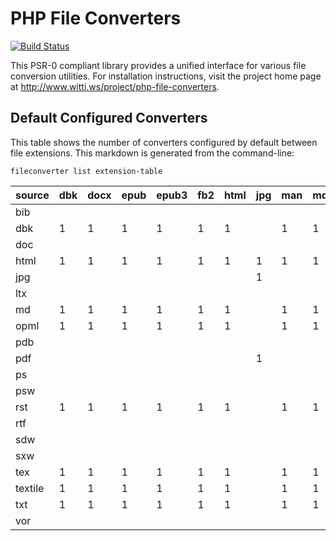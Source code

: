 PHP File Converters
===================

[![Build Status](https://travis-ci.org/wittiws/php-file-converters.png?branch=master)](https://travis-ci.org/wittiws/php-file-converters)

This PSR-0 compliant library provides a unified interface for various file conversion utilities. For installation instructions, visit the project home page at http://www.witti.ws/project/php-file-converters.


## Default Configured Converters

This table shows the number of converters configured by default between file extensions. This markdown is generated from the command-line:

    fileconverter list extension-table

source | dbk | docx | epub | epub3 | fb2 | html | jpg | man | md | odt | opml | pdf | ps | rtf | txt
--- | --- | --- | --- | --- | --- | --- | --- | --- | --- | --- | --- | --- | --- | --- | ---
bib |  |  |  |  |  |  |  |  |  |  |  | 1 |  |  |
dbk | 1 | 1 | 1 | 1 | 1 | 1 |  | 1 | 1 | 1 | 1 | 1 |  | 1 | 1
doc |  |  |  |  |  |  |  |  |  |  |  | 1 |  |  | 1
html | 1 | 1 | 1 | 1 | 1 | 1 | 1 | 1 | 1 | 1 | 1 | 9 |  | 1 | 1
jpg |  |  |  |  |  |  | 1 |  |  |  |  |  |  |  |
ltx |  |  |  |  |  |  |  |  |  |  |  | 1 |  |  |
md | 1 | 1 | 1 | 1 | 1 | 1 |  | 1 | 1 | 1 | 1 | 1 |  | 1 | 1
opml | 1 | 1 | 1 | 1 | 1 | 1 |  | 1 | 1 | 1 | 1 | 1 |  | 1 | 1
pdb |  |  |  |  |  |  |  |  |  |  |  | 1 |  |  |
pdf |  |  |  |  |  |  | 1 |  |  |  |  | 1 |  |  |
ps |  |  |  |  |  |  |  |  |  |  |  | 1 |  |  |
psw |  |  |  |  |  |  |  |  |  |  |  | 1 |  |  |
rst | 1 | 1 | 1 | 1 | 1 | 1 |  | 1 | 1 | 1 | 1 | 1 |  | 1 | 1
rtf |  |  |  |  |  |  |  |  |  |  |  | 4 | 2 |  |
sdw |  |  |  |  |  |  |  |  |  |  |  | 1 |  |  |
sxw |  |  |  |  |  |  |  |  |  |  |  | 1 |  |  |
tex | 1 | 1 | 1 | 1 | 1 | 1 |  | 1 | 1 | 1 | 1 | 1 |  | 1 | 1
textile | 1 | 1 | 1 | 1 | 1 | 1 |  | 1 | 1 | 1 | 1 | 1 |  | 1 | 1
txt | 1 | 1 | 1 | 1 | 1 | 1 |  | 1 | 1 | 1 | 1 | 2 |  | 1 | 1
vor |  |  |  |  |  |  |  |  |  |  |  | 1 |  |  |

